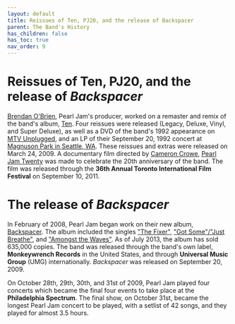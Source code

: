 ```yaml
---
layout: default
title: Reissues of Ten, PJ20, and the release of Backspacer
parent: The Band's History
has_children: false
has_toc: true
nav_order: 9
---
```


# Reissues of Ten, PJ20, and the release of *Backspacer*

[Brendan O'Brien](https://pearljamopedia.ml/docs/Notable-Mentions/People/Brendan-oBrien), Pearl Jam's producer, worked on a remaster and remix of the band's album, [Ten](https://pearljamopedia.ml/docs/Albums/Studio/Ten). Four reissues were released (Legacy, Deluxe, Vinyl, and Super Deluxe), as well as a DVD of the band's 1992 appearance on [MTV Unplugged](https://pearljamopedia.ml/docs/Notable-Mentions/Television-Film/MTV-Unplugged), and an LP of their September 20, 1992 concert at [Magnuson Park in Seattle, WA](https://pearljamopedia.ml/docs/Notable-Mentions/Locations/Seattle-WA). These reissues and extras were released on March 24, 2009. A documentary film directed by [Cameron Crowe](https://pearljamopedia.ml/docs/Notable-Mentions/People/Cameron-Crowe), [Pearl Jam Twenty](https://pearljamopedia.ml/docs/Notable-Mentions/Television-Film/PJ20) was made to celebrate the 20th anniversary of the band. The film was released through the **36th Annual Toronto International Film Festival** on September 10, 2011.

# The release of *Backspacer*

In February of 2008, Pearl Jam began work on their new album, [Backspacer](https://pearljamopedia.ml/docs/Albums/Studio/Backspacer). The album included the singles ["The Fixer"](https://pearljamopedia.ml/docs/Albums/Studio/Backspacer), ["Got Some"/"Just Breathe"](https://pearljamopedia.ml/docs/Albums/Studio/Backspacer), and ["Amongst the Waves"](https://pearljamopedia.ml/docs/Albums/Studio/Backspacer). As of July 2013, the album has sold 635,000 copies. The band was released through the band's own label, **Monkeywrench Records** in the United States, and through **Universal Music Group** (UMG) internationally. *Backspacer* was released on September 20, 2009.

On October 28th, 29th, 30th, and 31st of 2009, Pearl Jam played four concerts which became the final four events to take place at the **Philadelphia Spectrum**. The final show, on October 31st, became the longest Pearl Jam concert to be played, with a setlist of 42 songs, and they played for almost 3.5 hours. 